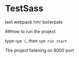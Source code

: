 # TestSass
test webpack hmr boilerpate

##How to run the project

type ```npm i```, then ```npm run start```

The project listening on 8000 port